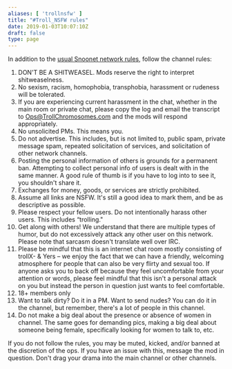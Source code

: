 ```yaml
---
aliases: [ 'trollnsfw' ]
title: "#Troll_NSFW rules"
date: 2019-01-03T10:07:10Z
draft: false
type: page
---
```


In addition to the [usual Snoonet network rules](https://snoonet.org/rules), follow the channel rules:

1. DON'T BE A SHITWEASEL. Mods reserve the right to interpret shitweaselness.
2. No sexism, racism, homophobia, transphobia, harassment or rudeness will be tolerated.
3. If you are experiencing current harassment in the chat, whether in the main room or private chat, please copy the log and email the transcript to Ops@TrollChromosomes.com and the mods will respond appropriately.
4. No unsolicited PMs. This means you.
5. Do not advertise. This includes, but is not limited to, public spam, private message spam, repeated solicitation of services, and solicitation of other network channels.
6. Posting the personal information of others is grounds for a permanent ban. Attempting to collect personal info of users is dealt with in the same manner. A good rule of thumb is if you have to log into to see it, you shouldn't share it.
7. Exchanges for money, goods, or services are strictly prohibited.
8. Assume all links are NSFW. It's still a good idea to mark them, and be as descriptive as possible.
9. Please respect your fellow users. Do not intentionally harass other users. This includes “trolling."
10. Get along with others! We understand that there are multiple types of humor, but do not excessively attack any other user on this network. Please note that sarcasm doesn't translate well over IRC.
11. Please be mindful that this is an internet chat room mostly consisting of trollX- & Yers – we enjoy the fact that we can have a friendly, welcoming atmosphere for people that can also be very flirty and sexual too. If anyone asks you to back off because they feel uncomfortable from your attention or words, please feel mindful that this isn't a personal attack on you but instead the person in question just wants to feel comfortable.
12. 18+ members only
13. Want to talk dirty? Do it in a PM. Want to send nudes? You can do it in the channel, but remember, there's a lot of people in this channel.
14. Do not make a big deal about the presence or absence of women in channel. The same goes for demanding pics, making a big deal about someone being female, specifically looking for women to talk to, etc.

If you do not follow the rules, you may be muted, kicked, and/or banned at the discretion of the ops. If you have an issue with this, message the mod in question. Don't drag your drama into the main channel or other channels.

